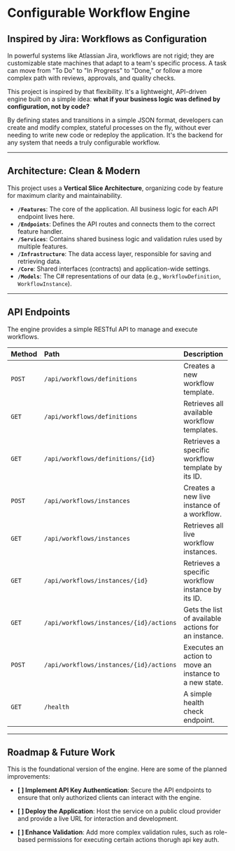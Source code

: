 # Configurable Workflow Engine

## Inspired by Jira: Workflows as Configuration

In powerful systems like Atlassian Jira, workflows are not rigid; they are customizable state machines that adapt to a team's specific process. A task can move from "To Do" to "In Progress" to "Done," or follow a more complex path with reviews, approvals, and quality checks.

This project is inspired by that flexibility. It's a lightweight, API-driven engine built on a simple idea: **what if your business logic was defined by configuration, not by code?**

By defining states and transitions in a simple JSON format, developers can create and modify complex, stateful processes on the fly, without ever needing to write new code or redeploy the application. It's the backend for any system that needs a truly configurable workflow.

---

## Architecture: Clean & Modern

This project uses a **Vertical Slice Architecture**, organizing code by feature for maximum clarity and maintainability.

-   **`/Features`**: The core of the application. All business logic for each API endpoint lives here.
-   **`/Endpoints`**: Defines the API routes and connects them to the correct feature handler.
-   **`/Services`**: Contains shared business logic and validation rules used by multiple features.
-   **`/Infrastructure`**: The data access layer, responsible for saving and retrieving data.
-   **`/Core`**: Shared interfaces (contracts) and application-wide settings.
-   **`/Models`**: The C# representations of our data (e.g., `WorkflowDefinition`, `WorkflowInstance`).

---

## API Endpoints

The engine provides a simple RESTful API to manage and execute workflows.

| Method | Path                                                 | Description                                      |
| :----- | :--------------------------------------------------- | :----------------------------------------------- |
| `POST` | `/api/workflows/definitions`                         | Creates a new workflow template.                 |
| `GET`  | `/api/workflows/definitions`                         | Retrieves all available workflow templates.      |
| `GET`  | `/api/workflows/definitions/{id}`                    | Retrieves a specific workflow template by its ID.|
| `POST` | `/api/workflows/instances`                           | Creates a new live instance of a workflow.       |
| `GET`  | `/api/workflows/instances`                           | Retrieves all live workflow instances.           |
| `GET`  | `/api/workflows/instances/{id}`                      | Retrieves a specific workflow instance by its ID.|
| `GET`  | `/api/workflows/instances/{id}/actions`              | Gets the list of available actions for an instance.|
| `POST` | `/api/workflows/instances/{id}/actions`              | Executes an action to move an instance to a new state.|
| `GET`  | `/health`                                            | A simple health check endpoint.                  |

---

## Roadmap & Future Work

This is the foundational version of the engine. Here are some of the planned improvements:

-   **[ ] Implement API Key Authentication**: Secure the API endpoints to ensure that only authorized clients can interact with the engine.
-   **[ ] Deploy the Application**: Host the service on a public cloud provider and provide a live URL for interaction and development.

-   **[ ] Enhance Validation**: Add more complex validation rules, such as role-based permissions for executing certain actions thorugh api key auth.

